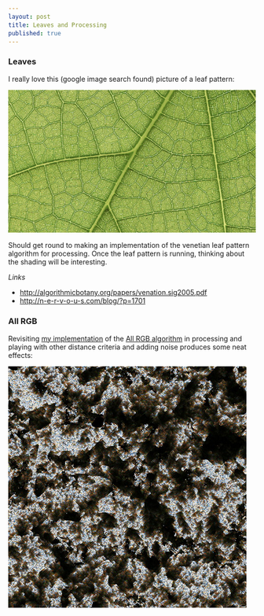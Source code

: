 ```yaml
---
layout: post
title: Leaves and Processing
published: true
---
```


### Leaves
I really love this (google image search found) picture of a leaf pattern:

![Leaf close up](/images/2014-11-09_screenshot_001.jpg)

Should get round to making an implementation of the venetian leaf pattern algorithm for processing. Once the leaf pattern is running, thinking about the shading will be interesting.

*Links*

* <http://algorithmicbotany.org/papers/venation.sig2005.pdf>
* <http://n-e-r-v-o-u-s.com/blog/?p=1701>

### All RGB
Revisiting [my implementation](http://www.cutsquash.com/2014/03/photo-colour-sorting/) of the [All RGB algorithm](http://joco.name/2014/03/02/all-rgb-colors-in-one-image/) in processing and playing with other distance criteria and adding noise produces some neat effects:

![Pixel sort](/images/2014-11-09_screenshot_002.jpg)
